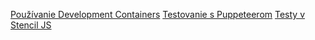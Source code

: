 [Používanie Development Containers](./01.development-containers.md)
[Testovanie s Puppeteerom](./02.puppeteer.md)
[Testy v Stencil JS](./03.testing-stencil.md)